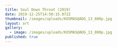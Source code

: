 ```yaml
---
title: Soul Down Throat (2019)
date: 2019-12-25T14:50:15.072Z
thumbnail: /images/uploads/KOSMAS@ADG_13_800p.jpg
layout: art
gallery:
  - image: /images/uploads/KOSMAS@ADG_13_800p.jpg
published: true
---
```


